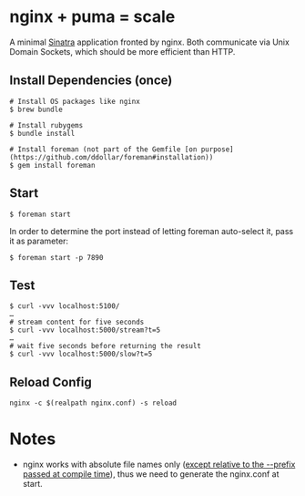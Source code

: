 # nginx + puma = scale

A minimal [Sinatra](sinatrarb.com) application fronted by nginx. Both communicate via Unix Domain Sockets, which should be more efficient than HTTP.

## Install Dependencies (once)

```
# Install OS packages like nginx
$ brew bundle

# Install rubygems
$ bundle install

# Install foreman (not part of the Gemfile [on purpose](https://github.com/ddollar/foreman#installation))
$ gem install foreman
```

## Start

```
$ foreman start
```

In order to determine the port instead of letting foreman auto-select it, pass it as parameter:

```
$ foreman start -p 7890
```

## Test

```
$ curl -vvv localhost:5100/
…
# stream content for five seconds
$ curl -vvv localhost:5000/stream?t=5
…
# wait five seconds before returning the result
$ curl -vvv localhost:5000/slow?t=5
```

## Reload Config

```
nginx -c $(realpath nginx.conf) -s reload
```

# Notes

* nginx works with absolute file names only ([except relative to the --prefix passed at compile time](http://nginx.org/en/docs/configure.html)), thus we need to generate the nginx.conf at start.

